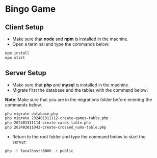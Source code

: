 # Bingo Game

## Client Setup

* Make sure that **node** and **npm** is installed in the machine.
* Open a terminal and type the commands below:

```bash
npm install
npm start
```

## Server Setup

* Make sure that **php** and **mysql** is installed in the machine.
* Migrate first the database and the tables with the command below:

**Note**: Make sure that you are in the migrations folder before entering the commands below.

```bash
php migrate database.php
php migrate 202401311112-create-games-table.php
php 202401311114-create-cards-table.php
php 202402011042-create-crossed_nums-table.php
```

* Return to the root folder and type the command below to start the server:

```bash
php -S localhost:8000 -t public
```